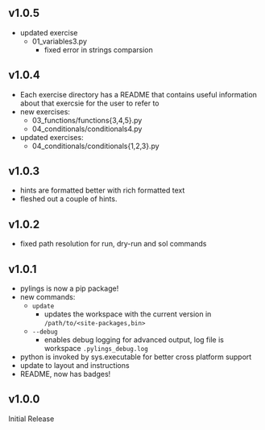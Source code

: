 ## v1.0.5

- updated exercise
  - 01_variables3.py
    - fixed error in strings comparsion 

## v1.0.4

- Each exercise directory has a README that contains useful information about that exercsie for the user to refer to
- new exercises:
  - 03_functions/functions{3,4,5}.py
  - 04_conditionals/conditionals4.py
- updated exercises:
  - 04_conditionals/conditionals{1,2,3}.py

## v1.0.3

- hints are formatted better with rich formatted text
- fleshed out a couple of hints.

## v1.0.2

- fixed path resolution for run, dry-run and sol commands

## v1.0.1

- pylings is now a pip package!
- new commands:
  - `update`
    - updates the workspace with the current version in `/path/to/<site-packages,bin>`
  - `--debug`
    - enables debug logging for advanced output, log file is workspace `.pylings_debug.log`
- python is invoked by sys.executable for better cross platform support
- update to layout and instructions
- README, now has badges!

## v1.0.0

Initial Release